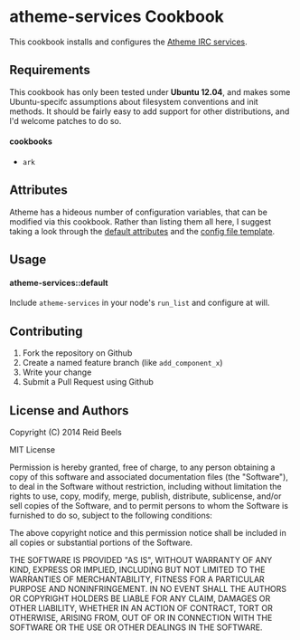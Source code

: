 atheme-services Cookbook
========================

This cookbook installs and configures the [Atheme IRC services](http://atheme.net/atheme.html).

Requirements
------------
This cookbook has only been tested under **Ubuntu 12.04**, and makes some Ubuntu-specifc assumptions about filesystem conventions and init methods. It should be fairly easy to add support for other distributions, and I'd welcome patches to do so.

#### cookbooks
- `ark`

Attributes
----------
Atheme has a hideous number of configuration variables, that can be modified via this cookbook. Rather than listing them all here, I suggest taking a look through the [default attributes](https://github.com/reidab/chef-atheme-services/blob/master/attributes/default.rb) and the [config file template](https://github.com/reidab/chef-atheme-services/blob/master/templates/default/atheme.conf.erb).

Usage
-----
#### atheme-services::default

Include `atheme-services` in your node's `run_list` and configure at will.

Contributing
------------
1. Fork the repository on Github
2. Create a named feature branch (like `add_component_x`)
3. Write your change
4. Submit a Pull Request using Github

License and Authors
-------------------

Copyright (C) 2014 Reid Beels

MIT License

Permission is hereby granted, free of charge, to any person obtaining a copy of this software and associated documentation files (the "Software"), to deal in the Software without restriction, including without limitation the rights to use, copy, modify, merge, publish, distribute, sublicense, and/or sell copies of the Software, and to permit persons to whom the Software is furnished to do so, subject to the following conditions:

The above copyright notice and this permission notice shall be included in all copies or substantial portions of the Software.

THE SOFTWARE IS PROVIDED "AS IS", WITHOUT WARRANTY OF ANY KIND, EXPRESS OR IMPLIED, INCLUDING BUT NOT LIMITED TO THE WARRANTIES OF MERCHANTABILITY, FITNESS FOR A PARTICULAR PURPOSE AND NONINFRINGEMENT. IN NO EVENT SHALL THE AUTHORS OR COPYRIGHT HOLDERS BE LIABLE FOR ANY CLAIM, DAMAGES OR OTHER LIABILITY, WHETHER IN AN ACTION OF CONTRACT, TORT OR OTHERWISE, ARISING FROM, OUT OF OR IN CONNECTION WITH THE SOFTWARE OR THE USE OR OTHER DEALINGS IN THE SOFTWARE.
